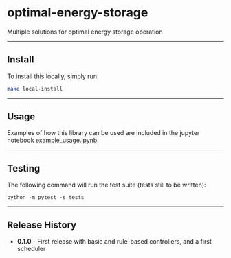 # optimal-energy-storage
Multiple solutions for optimal energy storage operation

---

## Install
To install this locally, simply run:

```bash
make local-install
```

---

## Usage
Examples of how this library can be used are included in the jupyter notebook [example_usage.ipynb](example_usage.ipynb).

---

## Testing
The following command will run the test suite (tests still to be written):

```
python -m pytest -s tests
```

---

## Release History

- **0.1.0** - First release with basic and rule-based controllers, and a first scheduler
